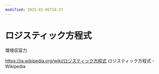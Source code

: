 ```yaml
---
modified: 2025-01-05T18:37
---
```

# ロジスティック方程式

環境収容力

https://ja.wikipedia.org/wiki/ロジスティック方程式 ロジスティック方程式 - Wikipedia
